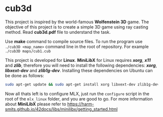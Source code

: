 # cub3d
This project is inspired by the world-famous **Wolfenstein 3D** game. The objective of this project is to create a simple 3D game using ray casting method. Read **cub3d.pdf** file to understand the task. 

Use **make** command to compile source files. To run the program use `./cub3D <map_name>` command line in the root of repository. For example `./cub3D maps/cub1.cub` 

This project is developed for **Linux**. **MiniLibX** for Linux requires ***xorg***, ***x11*** and ***zlib***, therefore you will need to install the following dependencies: ***xorg***, ***libxext-dev*** and ***zlib1g-dev***. Installing these dependencies on Ubuntu can be done as follows:  
```bash
sudo apt-get update && sudo apt-get install xorg libxext-dev zlib1g-dev
```  
Now all thats left is to configure MLX, just run the `configure` script in the root of the `mlx_linux` folder, and you are good to go.
For more information about **MiniLibX** please refer to https://harm-smits.github.io/42docs/libs/minilibx/getting_started.html
